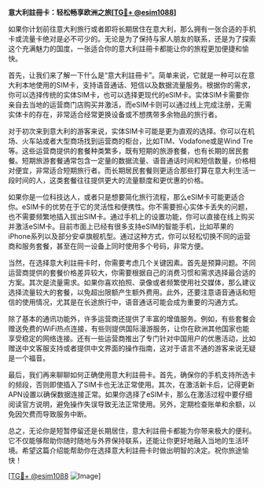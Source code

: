 **意大利註冊卡：轻松畅享欧洲之旅[[TG💪+ @esim1088](https://t.me/s/esim1088)]**

如果你计划前往意大利旅行或者即将长期居住在意大利，那么拥有一张合适的手机卡或流量卡绝对是必不可少的。无论是为了保持与家人朋友的联系，还是为了探索这个充满魅力的国度，一张适合你的意大利註冊卡都能让你的旅程更加便捷和愉快。

首先，让我们来了解一下什么是“意大利註冊卡”。简单来说，它就是一种可以在意大利本地使用的SIM卡，支持语音通话、短信以及数据流量服务。根据你的需求，你可以选择传统的实体SIM卡，也可以选择更现代的eSIM卡。实体SIM卡需要你亲自去当地的运营商门店购买并激活，而eSIM卡则可以通过线上完成注册，无需实体卡的存在，非常适合经常更换设备或不想携带多余物品的旅行者。

对于初次来到意大利的游客来说，实体SIM卡可能是更为直观的选择。你可以在机场、火车站或者大型商场找到运营商的柜台，比如TIM、Vodafone或是Wind Tre等。这些运营商提供的套餐种类繁多，既有短期的旅游套餐，也有长期的居民套餐。短期旅游套餐通常包含一定量的数据流量、语音通话时间和短信数量，价格相对便宜，非常适合短期旅行者。而长期居民套餐则更适合那些打算在意大利生活一段时间的人，这类套餐往往提供更大的流量额度和更优惠的价格。

如果你是一位科技达人，或者只是想要简化旅行流程，那么eSIM卡可能更适合你。eSIM卡的优势在于它的灵活性和便携性。你不需要担心实体卡丢失的问题，也不需要频繁地插入拔出SIM卡。通过手机上的设置功能，你可以直接在线上购买并激活eSIM卡。目前市面上已经有很多支持eSIM的智能手机，比如苹果的iPhone系列以及部分安卓旗舰机型。通过这种方式，你可以轻松切换不同的运营商和服务套餐，甚至在同一设备上同时使用多个号码，非常方便。

当然，在选择意大利註冊卡时，你需要考虑几个关键因素。首先是预算问题。不同运营商提供的套餐价格差异较大，你需要根据自己的消费习惯和需求选择最合适的方案。其次是流量需求。如果你喜欢拍照、录像或者频繁使用社交媒体，那么建议选择流量较大的套餐，以免超出限额产生额外费用。此外，还要注意语音通话和短信的使用情况，尤其是在长途旅行中，语音通话可能会成为重要的沟通方式。

除了基本的通讯功能外，许多运营商还提供了丰富的增值服务。例如，有些套餐会赠送免费的WiFi热点连接，有些则提供国际漫游服务，让你在欧洲其他国家也能享受稳定的网络连接。还有一些运营商推出了专门针对中国用户的优惠活动，比如赠送中文客服支持或者提供中文界面的操作指南，这对于语言不通的游客来说无疑是一个福音。

最后，我们再来聊聊如何正确使用意大利註冊卡。首先，确保你的手机支持所选卡的频段，否则即使插入了SIM卡也无法正常使用。其次，在激活新卡后，记得更新APN设置以确保数据连接正常。如果你选择了eSIM卡，那么在激活过程中要仔细阅读官方说明，避免操作失误导致无法正常使用。另外，定期检查账单和余额，以免因欠费而导致服务中断。

总之，无论你是短暂停留还是长期居住，意大利註冊卡都能为你带来极大的便利。它不仅能够帮助你随时随地与外界保持联系，还能让你更好地融入当地的生活环境。希望这篇介绍能帮助你在选择意大利註冊卡时做出明智的决定。祝你旅途愉快！

[[TG💪+ @esim1088](https://t.me/s/esim1088) ![Image](https://i.postimg.cc/4NQfJmqS/Snipaste-2025-05-13-00-14-12.png)]